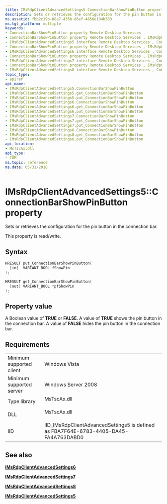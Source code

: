 ```yaml
---
title: IMsRdpClientAdvancedSettings5 ConnectionBarShowPinButton property
description: Sets or retrieves the configuration for the pin button in the connection bar.
ms.assetid: fbb2c19b-88a7-435b-86ef-4856e194b383
ms.tgt_platform: multiple
keywords:
- ConnectionBarShowPinButton property Remote Desktop Services
- ConnectionBarShowPinButton property Remote Desktop Services , IMsRdpClientAdvancedSettings5 interface
- IMsRdpClientAdvancedSettings5 interface Remote Desktop Services , ConnectionBarShowPinButton property
- ConnectionBarShowPinButton property Remote Desktop Services , IMsRdpClientAdvancedSettings6 interface
- IMsRdpClientAdvancedSettings6 interface Remote Desktop Services , ConnectionBarShowPinButton property
- ConnectionBarShowPinButton property Remote Desktop Services , IMsRdpClientAdvancedSettings7 interface
- IMsRdpClientAdvancedSettings7 interface Remote Desktop Services , ConnectionBarShowPinButton property
- ConnectionBarShowPinButton property Remote Desktop Services , IMsRdpClientAdvancedSettings8 interface
- IMsRdpClientAdvancedSettings8 interface Remote Desktop Services , ConnectionBarShowPinButton property
topic_type:
- apiref
api_name:
- IMsRdpClientAdvancedSettings5.ConnectionBarShowPinButton
- IMsRdpClientAdvancedSettings5.get_ConnectionBarShowPinButton
- IMsRdpClientAdvancedSettings5.put_ConnectionBarShowPinButton
- IMsRdpClientAdvancedSettings6.ConnectionBarShowPinButton
- IMsRdpClientAdvancedSettings6.get_ConnectionBarShowPinButton
- IMsRdpClientAdvancedSettings6.put_ConnectionBarShowPinButton
- IMsRdpClientAdvancedSettings7.ConnectionBarShowPinButton
- IMsRdpClientAdvancedSettings7.get_ConnectionBarShowPinButton
- IMsRdpClientAdvancedSettings7.put_ConnectionBarShowPinButton
- IMsRdpClientAdvancedSettings8.ConnectionBarShowPinButton
- IMsRdpClientAdvancedSettings8.get_ConnectionBarShowPinButton
- IMsRdpClientAdvancedSettings8.put_ConnectionBarShowPinButton
api_location:
- MsTscAx.dll
api_type:
- COM
ms.topic: reference
ms.date: 05/31/2018
---
```


# IMsRdpClientAdvancedSettings5::ConnectionBarShowPinButton property

Sets or retrieves the configuration for the pin button in the connection bar.

This property is read/write.

## Syntax


```C++
HRESULT put_ConnectionBarShowPinButton(
  [in]  VARIANT_BOOL fShowPin
);

HRESULT get_ConnectionBarShowPinButton(
  [out] VARIANT_BOOL *pfShowPin
);
```



## Property value

A Boolean value of **TRUE** or **FALSE**. A value of **TRUE** shows the pin button in the connection bar. A value of **FALSE** hides the pin button in the connection bar.

## Requirements



|                                     |                                                                                                  |
|-------------------------------------|--------------------------------------------------------------------------------------------------|
| Minimum supported client<br/> | Windows Vista<br/>                                                                         |
| Minimum supported server<br/> | Windows Server 2008<br/>                                                                   |
| Type library<br/>             | <dl> <dt>MsTscAx.dll</dt> </dl>           |
| DLL<br/>                      | <dl> <dt>MsTscAx.dll</dt> </dl>           |
| IID<br/>                      | IID\_IMsRdpClientAdvancedSettings5 is defined as FBA7F64E-6783-4405-DA45-FA4A763DABD0<br/> |



## See also

<dl> <dt>

[**IMsRdpClientAdvancedSettings6**](imsrdpclientadvancedsettings6.md)
</dt> <dt>

[**IMsRdpClientAdvancedSettings7**](imsrdpclientadvancedsettings7.md)
</dt> <dt>

[**IMsRdpClientAdvancedSettings8**](imsrdpclientadvancedsettings8.md)
</dt> <dt>

[**IMsRdpClientAdvancedSettings5**](imsrdpclientadvancedsettings5.md)
</dt> </dl>

 

 





